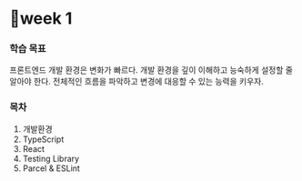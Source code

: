 # 📍week 1

### 학습 목표

프론트엔드 개발 환경은 변화가 빠르다. 개발 환경을 깊이 이해하고 능숙하게 설정할 줄 알아야 한다. 전체적인 흐름을 파악하고 변경에 대응할 수 있는 능력을 키우자.

### 목차

1. 개발환경
2. TypeScript
3. React
4. Testing Library
5. Parcel & ESLint
